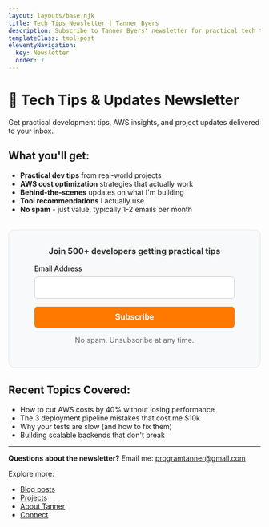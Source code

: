 ```yaml
---
layout: layouts/base.njk
title: Tech Tips Newsletter | Tanner Byers
description: Subscribe to Tanner Byers' newsletter for practical tech tips, AWS insights, and developer updates. No spam, just value.
templateClass: tmpl-post
eleventyNavigation:
  key: Newsletter
  order: 7
---
```


# 📧 Tech Tips & Updates Newsletter

Get practical development tips, AWS insights, and project updates delivered to your inbox.

## What you'll get:

- **Practical dev tips** from real-world projects
- **AWS cost optimization** strategies that actually work
- **Behind-the-scenes** updates on what I'm building
- **Tool recommendations** I actually use
- **No spam** - just value, typically 1-2 emails per month

<div style="margin: 2rem 0; padding: 2rem; border: 1px solid #e1e5e9; border-radius: 12px; background-color: #f8f9fa; text-align: center;">
  <h3 style="margin-top: 0; color: #333;">Join 500+ developers getting practical tips</h3>
  <form action="https://buttondown.email/api/emails/embed-subscribe/decoupledev" method="post" target="popupwindow" onsubmit="window.open('https://buttondown.email/decoupledev', 'popupwindow')" class="embeddable-buttondown-form" style="max-width: 400px; margin: 0 auto;">
    <div style="margin-bottom: 1rem;">
      <label for="bd-email-newsletter" style="display: block; margin-bottom: 0.5rem; font-weight: 500; text-align: left;">Email Address</label>
      <input type="email" name="email" id="bd-email-newsletter" required style="width: 100%; padding: 0.75rem; border: 1px solid #ccc; border-radius: 6px; font-size: 1rem;">
    </div>
    <input type="submit" value="Subscribe" style="width: 100%; padding: 0.75rem 1.5rem; background-color: #ff7800; color: white; border: none; border-radius: 6px; cursor: pointer; font-weight: 600; font-size: 1rem;">
    <input type="hidden" value="1" name="embed">
  </form>
  <p style="margin-top: 1rem; font-size: 0.9rem; color: #666;">No spam. Unsubscribe at any time.</p>
</div>

## Recent Topics Covered:

- How to cut AWS costs by 40% without losing performance
- The 3 deployment pipeline mistakes that cost me $10k
- Why your tests are slow (and how to fix them)
- Building scalable backends that don't break

---

**Questions about the newsletter?** Email me: [programtanner@gmail.com](mailto:programtanner@gmail.com)

Explore more:
- [Blog posts](/posts/)
- [Projects](/case-studies/)
- [About Tanner](/about/)
- [Connect](/contact-me/)
